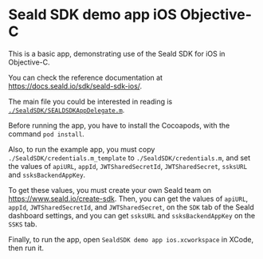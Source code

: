 # Seald SDK demo app iOS Objective-C

This is a basic app, demonstrating use of the Seald SDK for iOS in Objective-C.

You can check the reference documentation at <https://docs.seald.io/sdk/seald-sdk-ios/>.

The main file you could be interested in reading is [`./SealdSDK/SEALDSDKAppDelegate.m`](./SealdSDK/SEALDSDKAppDelegate.m).

Before running the app, you have to install the Cocoapods, with the command `pod install`.

Also, to run the example app, you must copy `./SealdSDK/credentials.m_template` to `./SealdSDK/credentials.m`, and set
the values of `apiURL`, `appId`, `JWTSharedSecretId`, `JWTSharedSecret`, `ssksURL` and `ssksBackendAppKey`.

To get these values, you must create your own Seald team on <https://www.seald.io/create-sdk>. Then, you can get the
values of `apiURL`, `appId`, `JWTSharedSecretId`, and `JWTSharedSecret`, on the `SDK` tab of the Seald dashboard
settings, and you can get `ssksURL` and `ssksBackendAppKey` on the `SSKS` tab.

Finally, to run the app, open `SealdSDK demo app ios.xcworkspace` in XCode, then run it.
